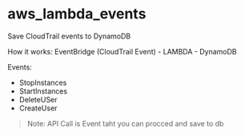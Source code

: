 # aws_lambda_events
Save CloudTrail events to DynamoDB

How it works:
EventBridge (CloudTrail Event) - LAMBDA -  DynamoDB 

Events:
- StopInstances
- StartInstances
- DeleteUSer
- CreateUser
> Note: API Call is Event taht you can procced and save to db

